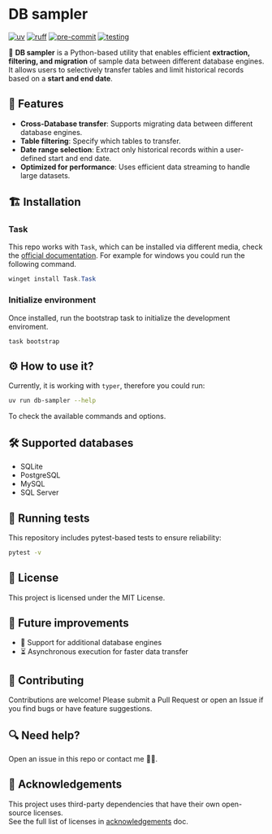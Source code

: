 # DB sampler
[![uv](https://img.shields.io/endpoint?url=https://raw.githubusercontent.com/astral-sh/uv/main/assets/badge/v0.json)](https://github.com/astral-sh/uv)
[![ruff](https://img.shields.io/endpoint?url=https://raw.githubusercontent.com/astral-sh/ruff/main/assets/badge/v2.json)](https://github.com/astral-sh/ruff)
[![pre-commit](https://img.shields.io/badge/pre--commit-enabled-brightgreen?logo=pre-commit)](https://github.com/pre-commit/pre-commit)
[![testing](https://github.com/acariman/database-sampler/actions/workflows/testing.yml/badge.svg)](https://github.com/acariman/database-sampler/actions/workflows/testing.yml)

🚀 **DB sampler** is a Python-based utility that enables efficient **extraction, filtering, and migration** of sample data between different database engines. It allows users to selectively transfer tables and limit historical records based on a **start and end date**.

## 📌 Features
- **Cross-Database transfer**: Supports migrating data between different database engines.
- **Table filtering**: Specify which tables to transfer.
- **Date range selection**: Extract only historical records within a user-defined start and end date.
- **Optimized for performance**: Uses efficient data streaming to handle large datasets.

## 🏗️ Installation
### Task
This repo works with `Task`, which can be installed via different media, check the [official documentation](https://taskfile.dev/installation/). For example for windows you could run the following command.
```powershell
winget install Task.Task
```

### Initialize environment
Once installed, run the bootstrap task to initialize the development enviroment.
```shell
task bootstrap
```

## ⚙️ How to use it?
Currently, it is working with `typer`, therefore you could run:
```bash
uv run db-sampler --help
```
To check the available commands and options.

## 🛠️ Supported databases
- SQLite
- PostgreSQL
- MySQL
- SQL Server

## 🧪 Running tests
This repository includes pytest-based tests to ensure reliability:

```bash
pytest -v
```

## 📜 License
This project is licensed under the MIT License.

## 🚀 Future improvements
- 🔄 Support for additional database engines
- ⏳ Asynchronous execution for faster data transfer

## 🤝 Contributing
Contributions are welcome! Please submit a Pull Request or open an Issue if you find bugs or have feature suggestions.

## 🔍 Need help?
Open an issue in this repo or contact me ✌🏽.

## 📜 Acknowledgements
This project uses third-party dependencies that have their own open-source licenses.  
See the full list of licenses in [acknowledgements](docs/acknowledgements.md) doc.
